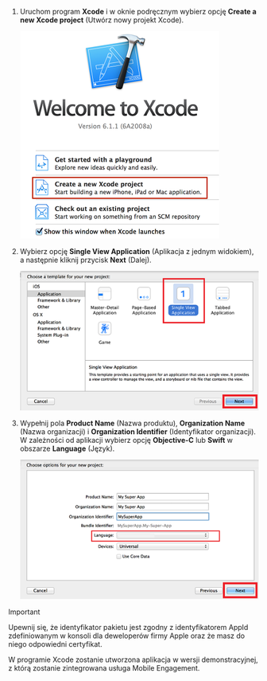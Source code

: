 1. Uruchom program **Xcode** i w oknie podręcznym wybierz opcję **Create a new Xcode project** (Utwórz nowy projekt Xcode).
   
    ![](./media/mobile-engagement-create-new-ios-app/xcode-new-project.png)
2. Wybierz opcję **Single View Application** (Aplikacja z jednym widokiem), a następnie kliknij przycisk **Next** (Dalej).
   
    ![](./media/mobile-engagement-create-new-ios-app/xcode-simple-view.png)
3. Wypełnij pola **Product Name** (Nazwa produktu), **Organization Name** (Nazwa organizacji) i **Organization Identifier** (Identyfikator organizacji). W zależności od aplikacji wybierz opcję **Objective-C** lub **Swift** w obszarze **Language** (Język).
   
    ![](./media/mobile-engagement-create-new-ios-app/xcode-project-props.png)

> [!IMPORTANT]
> Upewnij się, że identyfikator pakietu jest zgodny z identyfikatorem AppId zdefiniowanym w konsoli dla deweloperów firmy Apple oraz że masz do niego odpowiedni certyfikat. 
> 
> 

W programie Xcode zostanie utworzona aplikacja w wersji demonstracyjnej, z którą zostanie zintegrowana usługa Mobile Engagement.



<!--HONumber=Nov16_HO2-->


